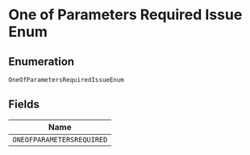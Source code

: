
# One of Parameters Required Issue Enum

## Enumeration

`OneOfParametersRequiredIssueEnum`

## Fields

| Name |
|  --- |
| `ONEOFPARAMETERSREQUIRED` |

